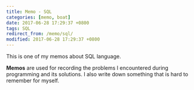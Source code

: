 ```yaml
---
title: Memo - SQL
categories: [memo, boat]
date: 2017-06-28 17:29:37 +0800
tags: SQL
redirect_from: /memo/sql/
modified: 2017-06-28 17:29:37 +0800
---
```


This is one of my memos about SQL language.

**Memos** are used for recording the problems I encountered during programming and its solutions. I also write down something that is hard to remember for myself.

<!--shoreline-->